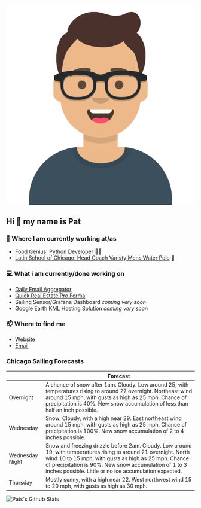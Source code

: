 [![Social banner for p-j-falconer](https://raw.githubusercontent.com/P-J-FALCONER/P-J-FALCONER/master/assets/avataaars.svg)](https://patfalconer.com/)
## Hi :wave: my name is Pat

### 💼 Where I am currently working at/as
- [Food Genius: Python Developer](https://getfoodgenius.com/) 🍔🐍
- [Latin School of Chicago: Head Coach Varisty Mens Water Polo](https://www.latinschool.org/) 🤽


### 💻 What i am currently/done working on
 - [Daily Email Aggregator](https://github.com/P-J-FALCONER/dott_daily_mail)
 - [Quick Real Estate Pro Forma](https://github.com/P-J-FALCONER/henry)
 - Sailing Sensor/Grafana Dashboard *coming very soon*
 - Google Earth KML Hosting Solution *coming very soon*

### 📫 Where to find me
 - [Website](https://patfalconer.com/)
 - [Email](mailto:patrick.j.falconer@gmail.com)


### Chicago Sailing Forecasts
|   | Forecast  |
|---|---|
| Overnight | A chance of snow after 1am. Cloudy. Low around 25, with temperatures rising to around 27 overnight. Northeast wind around 15 mph, with gusts as high as 25 mph. Chance of precipitation is 40%. New snow accumulation of less than half an inch possible. |
| Wednesday | Snow. Cloudy, with a high near 29. East northeast wind around 15 mph, with gusts as high as 25 mph. Chance of precipitation is 100%. New snow accumulation of 2 to 4 inches possible. |
| Wednesday Night | Snow and freezing drizzle before 2am. Cloudy. Low around 19, with temperatures rising to around 21 overnight. North wind 10 to 15 mph, with gusts as high as 25 mph. Chance of precipitation is 90%. New snow accumulation of 1 to 3 inches possible. Little or no ice accumulation expected. |
| Thursday | Mostly sunny, with a high near 22. West northwest wind 15 to 20 mph, with gusts as high as 30 mph. |

![Pats's Github Stats](https://github-readme-stats.vercel.app/api?username=p-j-falconer&show_icons=true&theme=radical)
